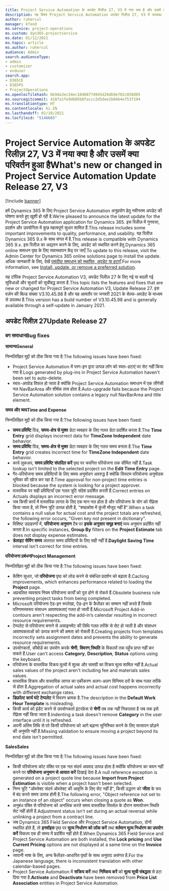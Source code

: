 ```yaml
---
title: Project Service Automation के अपडेट रिलीज़ 27, V3 में नया क्या है और उसमें क्या परिवर्तन हुआ है
description: यह विषय Project Service Automation अपडेट रिलीज़ 27, V3 में उपलब्ध सुविधाओं और सुधारों को सूचीबद्ध करता है.
author: ruhercul
manager: kfend
ms.service: project-operations
ms.custom: dyn365-projectservice
ms.date: 01/12/2021
ms.topic: article
ms.author: ruhercul
audience: Admin
search.audienceType:
- admin
- customizer
- enduser
search.app:
- D365CE
- D365PS
- ProjectOperations
ms.openlocfilehash: 6b9da3ec54ec10408774945d26db9e702c858d05
ms.sourcegitcommit: 418fa1fe9d605b8faccc2d5dee1b04b4e753f194
ms.translationtype: HT
ms.contentlocale: hi-IN
ms.lasthandoff: 02/10/2021
ms.locfileid: "5146665"
---
```

# <a name="whats-new-or-changed-in-project-service-automation-update-release-27-v3"></a><span data-ttu-id="6290d-103">Project Service Automation के अपडेट रिलीज़ 27, V3 में नया क्या है और उसमें क्या परिवर्तन हुआ है</span><span class="sxs-lookup"><span data-stu-id="6290d-103">What's new or changed in Project Service Automation Update Release 27, V3</span></span>

[!include [banner](../includes/psa-now-project-operations.md)]

<span data-ttu-id="6290d-104">हमें Dynamics 365 के लिए Project Service Automation अनुप्रयोग हेतु नवीनतम अपडेट की घोषणा करते हुए खुशी हो रही है.</span><span class="sxs-lookup"><span data-stu-id="6290d-104">We’re pleased to announce the latest update for the Project Service Automation application for Dynamics 365.</span></span> <span data-ttu-id="6290d-105">इस रिलीज़ में गुणवत्ता, प्रदर्शन और उपयोगिता में कुछ महत्वपूर्ण सुधार शामिल हैं.</span><span class="sxs-lookup"><span data-stu-id="6290d-105">This release includes some important improvements to quality, performance, and usability.</span></span> <span data-ttu-id="6290d-106">यह रिलीज़ Dynamics 365 9.x के साथ संगत में है.</span><span class="sxs-lookup"><span data-stu-id="6290d-106">This release is compatible with Dynamics 365 9.x.</span></span> <span data-ttu-id="6290d-107">इस रिलीज़ का अद्यतन करने के लिए, अपडेट को स्थापित करने हेतु Dynamics 365 online समाधन पृष्ठ के लिए व्यवस्थापन केंद्र पर जाएँ.</span><span class="sxs-lookup"><span data-stu-id="6290d-107">To update to this release, visit the Admin Center for Dynamics 365 online solutions page to install the update.</span></span> <span data-ttu-id="6290d-108">अधिक जानकारी के लिए, देखें [पसंदीदा समाधान को स्थापित, अपडेट या हटाएँ](https://docs.microsoft.com/power-platform/admin/install-remove-preferred-solution).</span><span class="sxs-lookup"><span data-stu-id="6290d-108">For more information, see [Install, update, or remove a preferred solution](https://docs.microsoft.com/power-platform/admin/install-remove-preferred-solution).</span></span>

<span data-ttu-id="6290d-109">यह टॉपिक Project Service Automation V3, अपडेट रिलीज़ 27 के लिए नई या बदली गई सुविधाओं और सुधारों को सूचीबद्ध करता है.</span><span class="sxs-lookup"><span data-stu-id="6290d-109">This topic lists the features and fixes that are new or changed for Project Service Automation V3, Update Release 27.</span></span> <span data-ttu-id="6290d-110">इस वर्ज़न की बिल्ड संख्या V3.10.45.98 है और यह आमतौर पर जनवरी 2021 के सेल्फ-अपडेट के माध्यम से उपलब्ध है.</span><span class="sxs-lookup"><span data-stu-id="6290d-110">This version has a build number of V3.10.45.98 and is generally available through a self-update in January 2021.</span></span>

## <a name="update-release-27"></a><span data-ttu-id="6290d-111">अपडेट रिलीज़ 27</span><span class="sxs-lookup"><span data-stu-id="6290d-111">Update Release 27</span></span>

### <a name="bug-fixes"></a><span data-ttu-id="6290d-112">बग समाधान</span><span class="sxs-lookup"><span data-stu-id="6290d-112">Bug fixes</span></span>

<span data-ttu-id="6290d-113">**सामान्‍य**</span><span class="sxs-lookup"><span data-stu-id="6290d-113">**General**</span></span>

<span data-ttu-id="6290d-114">निम्नलिखित मुद्दों को ठीक किया गया है:</span><span class="sxs-lookup"><span data-stu-id="6290d-114">The following issues have been fixed:</span></span>

- <span data-ttu-id="6290d-115">Project Service Automation में प्लग-इन द्वारा उत्पन्न लॉग को स्वतः-हटाएं पर सेट नहीं किया गया है.</span><span class="sxs-lookup"><span data-stu-id="6290d-115">Logs generated by plug-ins in Project Service Automation haven't been set to auto-delete.</span></span>
- <span data-ttu-id="6290d-116">स्वतः-अपग्रेड विफल हो जाता है क्योंकि Project Service Automation समाधान में एक लीगेसी नल NavBarArea और शीर्षक तत्व होता है.</span><span class="sxs-lookup"><span data-stu-id="6290d-116">Auto-upgrade fails because the Project Service Automation solution contains a legacy null NavBarArea and title element.</span></span>

<span data-ttu-id="6290d-117">**समय और व्यय**</span><span class="sxs-lookup"><span data-stu-id="6290d-117">**Time and Expense**</span></span>

<span data-ttu-id="6290d-118">निम्नलिखित मुद्दों को ठीक किया गया है:</span><span class="sxs-lookup"><span data-stu-id="6290d-118">The following issues have been fixed:</span></span>

- <span data-ttu-id="6290d-119">**समय प्रविष्टि** ग्रिड, **समय-क्षेत्र से मुक्त** डेटा व्यवहार के लिए गलत डेटा प्रदर्शित करता है.</span><span class="sxs-lookup"><span data-stu-id="6290d-119">The **Time Entry** grid displays incorrect data for **TimeZone Independent** date behavior.</span></span>
- <span data-ttu-id="6290d-120">**समय प्रविष्टि** ग्रिड, **समय-क्षेत्र से मुक्त** डेटा व्यवहार के लिए गलत समय बनाता है.</span><span class="sxs-lookup"><span data-stu-id="6290d-120">The **Time Entry** grid creates incorrect time for **TimeZone Independent** date behavior.</span></span>
- <span data-ttu-id="6290d-121">कार्य लुकअप, **समय प्रविष्टि संपादित करें** पृष्ठ पर चयनित परियोजना तक सीमित नहीं है.</span><span class="sxs-lookup"><span data-stu-id="6290d-121">Task lookup isn't limited to the selected project on the **Edit Time Entry** page.</span></span>
- <span data-ttu-id="6290d-122">गैर-परियोजना समय प्रविष्टियों के लिए समय अनुमोदन अवरुद्ध है क्योंकि सिस्टम परियोजना अनुमोदक भूमिका की खोज कर रहा है.</span><span class="sxs-lookup"><span data-stu-id="6290d-122">Time approval for non-project time entries is blocked because the system is looking for a project approver.</span></span>
- <span data-ttu-id="6290d-123">वास्तविक पर सही प्रविष्टियाँ एक गलत त्रुटि संदेश प्रदर्शित करती हैं.</span><span class="sxs-lookup"><span data-stu-id="6290d-123">Correct entries on Actuals displays an incorrect error message.</span></span>
- <span data-ttu-id="6290d-124">जब किसी कार्य में वास्तविक लागत के लिए एक मान नल होता है और परियोजना के योग को रीफ़्रेश किया जाता है, तो निम्न त्रुटि उत्पन्न होती है, "शब्दकोश में कुंजी मौजूद नहीं है".</span><span class="sxs-lookup"><span data-stu-id="6290d-124">When a task contains a null value for actual cost and the project totals are refreshed, the following error occurs, "Given key not present in dictionary".</span></span>
- <span data-ttu-id="6290d-125">विशिष्ट उदाहरणों में, **परियोजना अनुमान** टैब पर **इसके अनुसार समूह बनाएं** व्यय अनुमान प्रदर्शित नहीं करता है.</span><span class="sxs-lookup"><span data-stu-id="6290d-125">In specific instances, **Group By** filters on the **Project Estimate** tab does not display expense estimates.</span></span>
- <span data-ttu-id="6290d-126">**डेलाइट सेविंग समय** अंतराल समय प्रविष्टियों के लिए सही नहीं है.</span><span class="sxs-lookup"><span data-stu-id="6290d-126">**Daylight Saving Time** interval isn't correct for time entries.</span></span>

<span data-ttu-id="6290d-127">**परियोजना प्रबंधन**</span><span class="sxs-lookup"><span data-stu-id="6290d-127">**Project Management**</span></span>

<span data-ttu-id="6290d-128">निम्नलिखित मुद्दों को ठीक किया गया है:</span><span class="sxs-lookup"><span data-stu-id="6290d-128">The following issues have been fixed:</span></span>

- <span data-ttu-id="6290d-129">कैशिंग सुधार, जो **परियोजना** पृष्ठ को लोड करने से संबंधित प्रदर्शन को बढ़ाता है.</span><span class="sxs-lookup"><span data-stu-id="6290d-129">Caching improvements, which enhances performance related to loading the **Project** page.</span></span>
- <span data-ttu-id="6290d-130">अप्रचलित व्यवसाय नियम परियोजना कार्यों को पूरा होने से रोकते हैं.</span><span class="sxs-lookup"><span data-stu-id="6290d-130">Obsolete business rule preventing project tasks from being completed.</span></span>
- <span data-ttu-id="6290d-131">Microsoft परियोजना ऐड-इन रूपरेखा, ऐड-इन के कैलेंडर का सम्मान नहीं करते हैं जिसके परिणामस्वरूप संसाधन आवश्यकताएं गलत हो जाती हैं.</span><span class="sxs-lookup"><span data-stu-id="6290d-131">Microsoft Project Add-in contours aren't respecting the add-in’s calendar resulting in incorrect resource requirements.</span></span>
- <span data-ttu-id="6290d-132">टेम्पलेट से परियोजना बनाने से असाइनमेंट की तिथि गलत तरीके से सेट हो जाती है और संसाधन आवश्यकताओं को उत्पन्न करने की क्षमता को रोकती है.</span><span class="sxs-lookup"><span data-stu-id="6290d-132">Creating projects from templates incorrectly sets assignment dates and prevents the ability to generate resource requirements.</span></span>
- <span data-ttu-id="6290d-133">उपयोगकर्ता, कीबोर्ड का उपयोग करके **श्रेणी**, **विवरण**,**स्थिति** के विकल्पों तक पहुँच प्राप्त नहीं कर सकते हैं.</span><span class="sxs-lookup"><span data-stu-id="6290d-133">User can't access **Category**, **Description**, **Status** options using the keyboard.</span></span>
- <span data-ttu-id="6290d-134">परियोजना के वास्तविक विक्रय मूल्यों में शुल्क और सामग्री का विक्रय मूल्य शामिल नहीं है.</span><span class="sxs-lookup"><span data-stu-id="6290d-134">Actual sales values of the project aren't including fee and materials sales values.</span></span>
- <span data-ttu-id="6290d-135">वास्तविक विक्रय और वास्तविक लागत का एकीकरण अलग-अलग विनिमय दरों के साथ गलत तरीके से होता है.</span><span class="sxs-lookup"><span data-stu-id="6290d-135">Aggregation of actual sales and actual cost happens incorrectly with different exchange rates.</span></span>
- <span data-ttu-id="6290d-136">**डिफ़ॉल्ट कार्य घंटे टेम्पलेट** में विवरण भ्रामक है.</span><span class="sxs-lookup"><span data-stu-id="6290d-136">The description in the **Default Work Hour Template** is misleading.</span></span>
- <span data-ttu-id="6290d-137">किसी कार्य को इंडेंट करने से उपयोगकर्ता इंटरफ़ेस से **श्रेणी** तब तक नहीं निकालता है जब तक इसे रीफ़्रेश नहीं किया जाता है.</span><span class="sxs-lookup"><span data-stu-id="6290d-137">Indenting a task doesn't remove **Category** in the user interface until it is refreshed.</span></span>
- <span data-ttu-id="6290d-138">अपनी अंतिम तिथि से परे किसी परियोजना को आगे बढ़ाना सुनिश्चित करने के लिए सत्यापन छोड़ने की अनुमति नहीं है.</span><span class="sxs-lookup"><span data-stu-id="6290d-138">Missing validation to ensure moving a project beyond its end date isn't permitted.</span></span>

<span data-ttu-id="6290d-139">**Sales**</span><span class="sxs-lookup"><span data-stu-id="6290d-139">**Sales**</span></span>

<span data-ttu-id="6290d-140">निम्नलिखित मुद्दों को ठीक किया गया है:</span><span class="sxs-lookup"><span data-stu-id="6290d-140">The following issues have been fixed:</span></span>

- <span data-ttu-id="6290d-141">किसी परियोजना कोट पंक्ति पर एक नल संदर्भ अपवाद उत्पन्न होता है क्योंकि परियोजना का चयन नहीं करने पर **परियोजना अनुमान से आयात करें** दिखाई देता है.</span><span class="sxs-lookup"><span data-stu-id="6290d-141">A null reference exception is generated on a project quote line because **Import from Project Estimation** is visible when a project hasn't been selected.</span></span>
- <span data-ttu-id="6290d-142">निम्न त्रुटि "ऑब्जेक्ट संदर्भ ऑब्जेक्ट की आवृत्ति के लिए सेट नहीं है", किसी उद्धरण को **जीता** के रूप में बंद करते समय उत्पन्न होती है.</span><span class="sxs-lookup"><span data-stu-id="6290d-142">The following error, "Object reference not set to an instance of an object" occurs when closing a quote as **Won**.</span></span>
- <span data-ttu-id="6290d-143">अनुबंध पंक्ति से परियोजना को अनलिंक करते समय वास्तविक रिवर्सल के दौरान समायोजन स्थिति सेट नहीं होती है.</span><span class="sxs-lookup"><span data-stu-id="6290d-143">Adjustment status isn't set during an actual reversal while unlinking a project from a contract line.</span></span>
- <span data-ttu-id="6290d-144">जब Dynamics 365 Field Service और Project Service Automation, दोनों स्थापित होते हैं, तो **इनवॉइस** पृष्ठ पर **मूल्य निर्धारण को लॉक करें** तथा **वर्तमान मूल्य निर्धारण का उपयोग करें** विकल्प एक ही समय में प्रदर्शित नहीं होते हैं.</span><span class="sxs-lookup"><span data-stu-id="6290d-144">When Dynamics 365 Field Service and Project Service Automation are both installed, the **Lock pricing** and **Use Current Pricing** options are not displayed at a same time on the **Invoice** page.</span></span>
- <span data-ttu-id="6290d-145">जापानी भाषा के लिए, अन्य कैलेंडर-आधारित पृष्ठों के साथ अनुवाद असंगत है.</span><span class="sxs-lookup"><span data-stu-id="6290d-145">For the Japanese language, there is inconsistent translation with other calendar-based pages.</span></span>
- <span data-ttu-id="6290d-146">Project Service Automation में **सक्रिय करें** तथा **निष्क्रिय करें** को **मूल्य सूची संबद्धता** से हटा दिया गया है.</span><span class="sxs-lookup"><span data-stu-id="6290d-146">**Activate** and **Deactivate** have been removed from **Price List Association** entities in Project Service Automation.</span></span>
